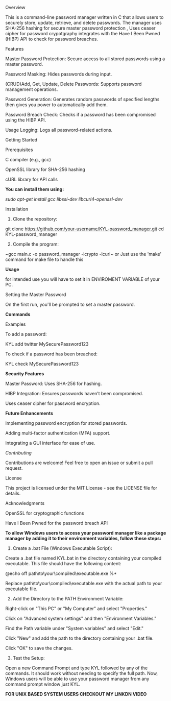 Overview

This is a command-line password manager written in C that allows users to securely store, update, retrieve, and delete passwords. 
The manager uses SHA-256 hashing for secure master password protection , Uses ceaser cipher for password crypotgraphy 
integrates with the Have I Been Pwned (HIBP) API to check for password breaches.

Features

Master Password Protection: Secure access to all stored passwords using a master password.

Password Masking: Hides passwords during input.

(CRUD)Add, Get, Update, Delete Passwords: Supports password management operations.

Password Generation: Generates random passwords of specified lengths then gives you power to automatically add them.

Password Breach Check: Checks if a password has been compromised using the HIBP API.

Usage Logging: Logs all password-related actions.


Getting Started

Prerequisites

C compiler (e.g., gcc)

OpenSSL library for SHA-256 hashing

cURL library for API calls


**You can install them using:**

*sudo apt-get install gcc libssl-dev libcurl4-openssl-dev*

Installation

1. Clone the repository:

git clone https://github.com/your-username/KYL-password_manager.git
cd KYL-password_manager


2. Compile the program:

~gcc main.c -o password_manager -lcrypto -lcurl~
or 
Just use the 'make' command for make file to handle this



**Usage**

for intended use you will have to set it in ENVIROMENT VARIABLE of your PC.

Setting the Master Password

On the first run, you'll be prompted to set a master password.

**Commands**

Examples

To add a password:

KYL add twitter MySecurePassword123

To check if a password has been breached:

KYL check MySecurePassword123


**Security Features**

Master Password: Uses SHA-256 for hashing.

HIBP Integration: Ensures passwords haven’t been compromised.

Uses ceaser cipher for password encryption.

**Future Enhancements**

Implementing password encryption for stored passwords.

Adding multi-factor authentication (MFA) support.

Integrating a GUI interface for ease of use.


*Contributing*

Contributions are welcome! Feel free to open an issue or submit a pull request.

License

This project is licensed under the MIT License - see the LICENSE file for details.

Acknowledgments

OpenSSL for cryptographic functions

Have I Been Pwned for the password breach API

**To allow Windows users to access your password manager like a package manager by adding it to their environment variables, follow these steps:**

1. Create a .bat File (Windows Executable Script):

Create a .bat file named KYL.bat in the directory containing your compiled executable. This file should have the following content:

@echo off
path\to\your\compiled\executable.exe %*

Replace path\to\your\compiled\executable.exe with the actual path to your executable file.



2. Add the Directory to the PATH Environment Variable:

Right-click on "This PC" or "My Computer" and select "Properties."

Click on "Advanced system settings" and then "Environment Variables."

Find the Path variable under "System variables" and select "Edit."

Click "New" and add the path to the directory containing your .bat file.

Click "OK" to save the changes.



3. Test the Setup:

Open a new Command Prompt and type KYL followed by any of the commands. It should work without needing to specify the full path.
Now, Windows users will be able to use your password manager from any command prompt window just KYL.

**FOR UNIX BASED SYSTEM USERS CHECKOUT MY LINKDN VIDEO**
